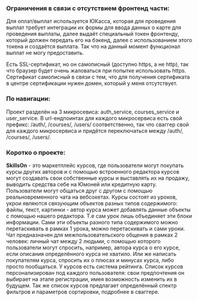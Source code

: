 ### Ограничения в связи с отсутствием фронтенд части:
Для оплат/выплат используется ЮКасса, которая для проведения выплат требует интеграции их формы для ввода данных о карте для проведения выплаты,
далее выдаёт специальный токен фронтенду, который должен передать его на бэкенд, далее с использованием этого токена и создаётся выплата. Так что на данный момент функционал выплат не могу
предоставить.

Есть SSL-сертификат, но он самописный (доступно https, а не http), так что браузер будет очень жаловаться при попытке использовать https. Сертификат самописный в связи с тем, что для получения сертификата в центре сертификации нужен домен, который у меня отсутствует.

### По навигации:
Проект разделён на 3 микросевиса: auth_service, courses_service и user_service. В url-ендпоинтах для каждого микросервиса есть свой префикс: /auth/, /courses/, /users/ соответственно, так что сваггер свой для каждого микросервиса и придётся переключаться между /auth/, /courses/, /users/.


### Коротко о проекте:
**SkillsOn** - это маркетплейс курсов, где пользователи могут покупать курсы других авторов и с помощью встроенного редактора курсов могут создавать свои собственные курсы и выставлять их на продажу, выводить средства себе на Юмоней или кредитную карту. Пользователи могут общаться друг с другом с помощью реальновременного чата на вебсокетах.
Курсы состоят из уроков, укрои являются связующим объектов разных типов содержимого: файлы, текст, картинки - автор курса может добавлять данные объекты с помощью нашего редактора. Т.е сам урок лишь объединяет эти блоки информации. Сами эти объекты разного типа содержимого можно перетаскивать в рамках 1 урока, можно перетаскивать и сами уроки. Чат предназначен для межпользовательского общения в рамках 2 человек: личный чат между 2 людьми, с помощью которого пользователи могут спросить, например, автора курса о его курсе, если описания определённого курса не хватило. Или же написать покупателям курса, спросить их о плюсах и минусах курса, либо просто пообщаться. У курсов есть система рейтинга. Список курсов персонализирован под каждого пользователя: свои предпочтения он выбирает на этапе регистрации, имея возможность изменить их в будущем. Так же список курсов предлагает определённый спектр фильтров и параметров сортировки, подробнее в сваггере.
